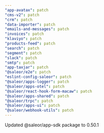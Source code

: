 ```yaml
---
"app-avatax": patch
"cms-v2": patch
"crm": patch
"data-importer": patch
"emails-and-messages": patch
"invoices": patch
"klaviyo": patch
"products-feed": patch
"search": patch
"segment": patch
"slack": patch
"smtp": patch
"app-taxjar": patch
"@saleor/e2e": patch
"eslint-config-saleor": patch
"@saleor/apps-logger": patch
"@saleor/apps-otel": patch
"@saleor/react-hook-form-macaw": patch
"@saleor/apps-shared": patch
"@saleor/trpc": patch
"@saleor/apps-ui": patch
"@saleor/webhook-utils": patch
---
```


Updated @saleor/app-sdk package to 0.50.1
